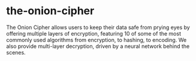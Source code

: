 # the-onion-cipher
The Onion Cipher allows users to keep their data safe from prying eyes by offering multiple layers of encryption, featuring 10 of some of the most commonly used algorithms from encryption, to hashing, to encoding. We also provide multi-layer decryption, driven by a neural network behind the scenes.
